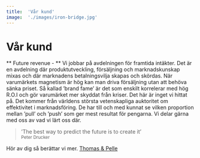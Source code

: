 ---title:	'Vår kund'image:	'./images/iron-bridge.jpg'---# Vår kund** Future revenue - **Vi jobbar på avdelningen för framtida intäkter. Det är en avdelning där produktutveckling, försäljning och marknadskunskap mixas och där marknadens betalningsvilja  skapas och skördas. När varumärkets magnetism är hög kan man driva försäljning utan att behöva sänka priset. Så kallad ’brand fame’ är det som enskilt korrelerar med hög R.O.I och gör varumärket mer skyddat från kriser. Det här är inget vi hittat på. Det kommer från världens största vetenskapliga auktoritet om effektivitet i marknadsföring. De har till och med kunnat se vilken proportion mellan ’pull’ och ’push’ som ger mest resultat för pengarna. Vi delar gärna med oss av vad vi lärt oss där.> ’The best way to predict the future is to create it’  <small>Peter Drucker</small>Hör av dig så berättar vi mer. [Thomas &amp; Pelle](mailto:whygency@whygency.com)
